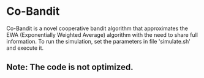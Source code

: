 # Co-Bandit

Co-Bandit is a novel cooperative bandit algorithm that approximates the EWA (Exponentially Weighted Average) algorithm with the need to share full information. To run the simulation, set the parameters in file 'simulate.sh' and execute it.

## Note: The code is not optimized.
